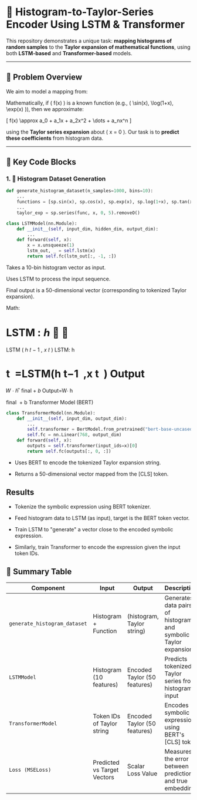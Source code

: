 # 🧠 Histogram-to-Taylor-Series Encoder Using LSTM & Transformer

This repository demonstrates a unique task: **mapping histograms of random samples** to the **Taylor expansion of mathematical functions**, using both **LSTM-based** and **Transformer-based** models.

---

## 🔢 Problem Overview

We aim to model a mapping from:

Mathematically, if \( f(x) \) is a known function (e.g., \( \sin(x), \log(1+x), \exp(x) \)), then we approximate:

\[
f(x) \approx a_0 + a_1x + a_2x^2 + \dots + a_nx^n
\]

using the **Taylor series expansion** about \( x = 0 \). Our task is to **predict these coefficients** from histogram data.

---

## 📌 Key Code Blocks

### 1. 🧮 Histogram Dataset Generation

```python
def generate_histogram_dataset(n_samples=1000, bins=10):
    ...
    functions = [sp.sin(x), sp.cos(x), sp.exp(x), sp.log(1+x), sp.tan(x)]
    ...
    taylor_exp = sp.series(func, x, 0, 5).removeO()

class LSTMModel(nn.Module):
    def __init__(self, input_dim, hidden_dim, output_dim):
        ...
    def forward(self, x):
        x = x.unsqueeze(1)
        lstm_out, _ = self.lstm(x)
        return self.fc(lstm_out[:, -1, :])
```
Takes a 10-bin histogram vector as input.

Uses LSTM to process the input sequence.

Final output is a 50-dimensional vector (corresponding to tokenized Taylor expansion).

Math:

LSTM
:
ℎ
⃗
𝑡
=
LSTM
(
ℎ
𝑡
−
1
,
𝑥
𝑡
)
LSTM: 
h
  
t
​
 =LSTM(h 
t−1
​
 ,x 
t
​
 )
Output
=
𝑊
⋅
ℎ
⃗
final
+
𝑏
Output=W⋅ 
h
  
final
​
 +
 b
Transformer Model (BERT)
```python
class TransformerModel(nn.Module):
    def __init__(self, input_dim, output_dim):
        ...
        self.transformer = BertModel.from_pretrained("bert-base-uncased")
        self.fc = nn.Linear(768, output_dim)
    def forward(self, x):
        outputs = self.transformer(input_ids=x)[0]
        return self.fc(outputs[:, 0, :])
```

- Uses BERT to encode the tokenized Taylor expansion string.

- Returns a 50-dimensional vector mapped from the [CLS] token.

## Results

- Tokenize the symbolic expression using BERT tokenizer.

- Feed histogram data to LSTM (as input), target is the BERT token vector.

- Train LSTM to "generate" a vector close to the encoded symbolic expression.

- Similarly, train Transformer to encode the expression given the input token IDs.

## 📝 Summary Table

| **Component**         | **Input**                      | **Output**                  | **Description**                               |
|-----------------------|--------------------------------|------------------------------|-----------------------------------------------|
| `generate_histogram_dataset` | Histogram + Function         | (histogram, Taylor string)   | Generates data pairs of histograms and symbolic Taylor expansions |
| `LSTMModel`           | Histogram (10 features)        | Encoded Taylor (50 features) | Predicts tokenized Taylor series from histogram input |
| `TransformerModel`    | Token IDs of Taylor string     | Encoded Taylor (50 features) | Encodes symbolic expression using BERT's [CLS] token |
| `Loss (MSELoss)`      | Predicted vs Target Vectors    | Scalar Loss Value            | Measures the error between prediction and true embedding |
